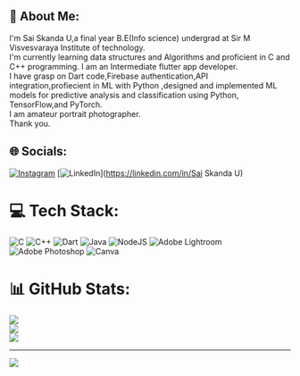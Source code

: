 ## 💫 About Me:
I'm Sai Skanda U,a final year B.E(Info science) undergrad at Sir M Visvesvaraya Institute of technology.<br>I'm currently learning data structures and Algorithms and proficient in C and C++ programming. I am an Intermediate flutter app developer.<br>I have grasp on Dart code,Firebase authentication,API integration,profiecient in ML with Python ,designed and implemented ML models for predictive analysis and classification using Python, TensorFlow,and PyTorch.<br>I am amateur portrait photographer.<br>Thank you.


## 🌐 Socials:
[![Instagram](https://img.shields.io/badge/Instagram-%23E4405F.svg?logo=Instagram&logoColor=white)](https://instagram.com/saiskanda_u) [![LinkedIn](https://img.shields.io/badge/LinkedIn-%230077B5.svg?logo=linkedin&logoColor=white)](https://linkedin.com/in/Sai Skanda U) 

# 💻 Tech Stack:
![C](https://img.shields.io/badge/c-%2300599C.svg?style=for-the-badge&logo=c&logoColor=white) ![C++](https://img.shields.io/badge/c++-%2300599C.svg?style=for-the-badge&logo=c%2B%2B&logoColor=white) ![Dart](https://img.shields.io/badge/dart-%230175C2.svg?style=for-the-badge&logo=dart&logoColor=white) ![Java](https://img.shields.io/badge/java-%23ED8B00.svg?style=for-the-badge&logo=openjdk&logoColor=white) ![NodeJS](https://img.shields.io/badge/node.js-6DA55F?style=for-the-badge&logo=node.js&logoColor=white) ![Adobe Lightroom](https://img.shields.io/badge/Adobe%20Lightroom-31A8FF.svg?style=for-the-badge&logo=Adobe%20Lightroom&logoColor=white) ![Adobe Photoshop](https://img.shields.io/badge/adobe%20photoshop-%2331A8FF.svg?style=for-the-badge&logo=adobe%20photoshop&logoColor=white) ![Canva](https://img.shields.io/badge/Canva-%2300C4CC.svg?style=for-the-badge&logo=Canva&logoColor=white)
# 📊 GitHub Stats:
![](https://github-readme-stats.vercel.app/api?username=SaiSkandaU&theme=dark&hide_border=false&include_all_commits=false&count_private=false)<br/>
![](https://github-readme-streak-stats.herokuapp.com/?user=SaiSkandaU&theme=dark&hide_border=false)<br/>
![](https://github-readme-stats.vercel.app/api/top-langs/?username=SaiSkandaU&theme=dark&hide_border=false&include_all_commits=false&count_private=false&layout=compact)

---
[![](https://visitcount.itsvg.in/api?id=SaiSkandaU&icon=0&color=0)](https://visitcount.itsvg.in)

<!-- Proudly created with GPRM ( https://gprm.itsvg.in ) -->
